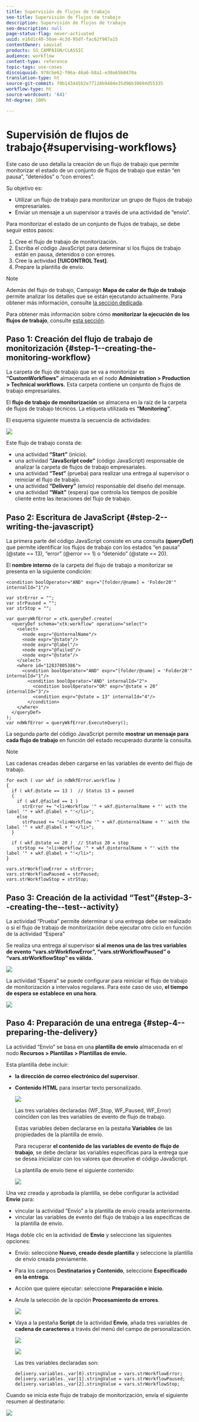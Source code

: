 ```yaml
---
title: Supervisión de flujos de trabajo
seo-title: Supervisión de flujos de trabajo
description: Supervisión de flujos de trabajo
seo-description: null
page-status-flag: never-activated
uuid: e16d1c40-50ae-4c3d-95df-fac62f987a15
contentOwner: sauviat
products: SG_CAMPAIGN/CLASSIC
audience: workflow
content-type: reference
topic-tags: use-cases
discoiquuid: 978cbe62-f06a-46a6-b8a1-e30a65b8470a
translation-type: ht
source-git-commit: 70b143445b2e77128b9404e35d96b39694d55335
workflow-type: ht
source-wordcount: '641'
ht-degree: 100%

---
```



# Supervisión de flujos de trabajo{#supervising-workflows}

Este caso de uso detalla la creación de un flujo de trabajo que permite monitorizar el estado de un conjunto de flujos de trabajo que están “en pausa”, “detenidos” o “con errores”.

Su objetivo es:

* Utilizar un flujo de trabajo para monitorizar un grupo de flujos de trabajo empresariales.
* Enviar un mensaje a un supervisor a través de una actividad de “envío”.

Para monitorizar el estado de un conjunto de flujos de trabajo, se debe seguir estos pasos:

1. Cree el flujo de trabajo de monitorización.
1. Escriba el código JavaScript para determinar si los flujos de trabajo están en pausa, detenidos o con errores.
1. Cree la actividad **[!UICONTROL Test]**.
1. Prepare la plantilla de envío.

>[!NOTE]
>
>Además del flujo de trabajo, Campaign **Mapa de calor de flujo de trabajo** permite analizar los detalles que se están ejecutando actualmente. Para obtener más información, consulte [la sección dedicada](../../workflow/using/heatmap.md).
>
>Para obtener más información sobre cómo **monitorizar la ejecución de los flujos de trabajo**, consulte [esta sección](../../workflow/using/monitoring-workflow-execution.md).

## Paso 1: Creación del flujo de trabajo de monitorización {#step-1--creating-the-monitoring-workflow}

La carpeta de flujo de trabajo que se va a monitorizar es **“CustomWorkflows”** almacenada en el nodo **Administration > Production > Technical workflows.** Esta carpeta contiene un conjunto de flujos de trabajo empresariales.

El **flujo de trabajo de monitorización** se almacena en la raíz de la carpeta de flujos de trabajo técnicos. La etiqueta utilizada es **“Monitoring”**.

El esquema siguiente muestra la secuencia de actividades:

![](assets/uc_monitoring_workflow_overview.png)

Este flujo de trabajo consta de:

* una actividad **“Start”** (inicio).
* una actividad **“JavaScript code”** (código JavaScript) responsable de analizar la carpeta de flujos de trabajo empresariales.
* una actividad **“Test”** (prueba) para realizar una entrega al supervisor o reiniciar el flujo de trabajo.
* una actividad **“Delivery”** (envío) responsable del diseño del mensaje.
* una actividad **“Wait”** (espera) que controla los tiempos de posible cliente entre las iteraciones del flujo de trabajo.

## Paso 2: Escritura de JavaScript {#step-2--writing-the-javascript}

La primera parte del código JavaScript consiste en una consulta **(queryDef)** que permite identificar los flujos de trabajo con los estados “en pausa” (@state == 13), “error” (@error == 1) o “detenido” (@state == 20).

El **nombre interno** de la carpeta del flujo de trabajo a monitorizar se presenta en la siguiente condición:

```
<condition boolOperator="AND" expr="[folder/@name] = 'Folder20'" internalId="1"/>
```

```
var strError = "";
var strPaused = "";
var strStop = "";

var queryWkfError = xtk.queryDef.create(
  <queryDef schema="xtk:workflow" operation="select">
    <select>
      <node expr="@internalName"/>
      <node expr="@state"/>
      <node expr="@label"/>
      <node expr="@failed"/>
      <node expr="@state"/>   
    </select>
    <where id="12837805386">
      <condition boolOperator="AND" expr="[folder/@name] = 'Folder20'" internalId="1"/>
        <condition boolOperator="AND" internalId="2">
          <condition boolOperator="OR" expr="@state = 20" internalId="3"/>
          <condition expr="@state = 13" internalId="4"/>
        </condition>  
    </where>
  </queryDef>
);
var ndWkfError = queryWkfError.ExecuteQuery(); 
```

La segunda parte del código JavaScript permite **mostrar un mensaje para cada flujo de trabajo** en función del estado recuperado durante la consulta.

>[!NOTE]
>
>Las cadenas creadas deben cargarse en las variables de evento del flujo de trabajo.

```
for each ( var wkf in ndWkfError.workflow ) 
{
  if ( wkf.@state == 13 )  // Status 13 = paused
  {
    if ( wkf.@failed == 1 )
      strError += "<li>Workflow '" + wkf.@internalName + "' with the label '" + wkf.@label + "'</li>";
    else
      strPaused += "<li>Workflow '" + wkf.@internalName + "' with the label '" + wkf.@label + "'</li>";
  }
  
  if ( wkf.@state == 20 )  // Status 20 = stop
    strStop += "<li>Workflow '" + wkf.@internalName + "' with the label '" + wkf.@label + "'</li>";
}

vars.strWorkflowError = strError;
vars.strWorkflowPaused = strPaused;
vars.strWorkflowStop = strStop;
```

## Paso 3: Creación de la actividad “Test”{#step-3--creating-the--test--activity}

La actividad “Prueba” permite determinar si una entrega debe ser realizado o si el flujo de trabajo de monitorización debe ejecutar otro ciclo en función de la actividad “Espera”

Se realiza una entrega al supervisor **si al menos una de las tres variables de evento “vars.strWorkflowError”, “vars.strWorkflowPaused” o “vars.strWorkflowStop” es válida.**

![](assets/uc_monitoring_workflow_test.png)

La actividad “Espera” se puede configurar para reiniciar el flujo de trabajo de monitorización a intervalos regulares. Para este caso de uso, **el tiempo de espera se establece en una hora**.

![](assets/uc_monitoring_workflow_attente.png)

## Paso 4: Preparación de una entrega {#step-4--preparing-the-delivery}

La actividad “Envío” se basa en una **plantilla de envío** almacenada en el nodo **Recursos > Plantillas > Plantillas de envío.**

Esta plantilla debe incluir:

* **la dirección de correo electrónico del supervisor**.
* **Contenido HTML** para insertar texto personalizado.

   ![](assets/uc_monitoring_workflow_variables_diffusion.png)

   Las tres variables declaradas (WF_Stop, WF_Paused, WF_Error) coinciden con las tres variables de evento de flujo de trabajo.

   Estas variables deben declararse en la pestaña **Variables** de las propiedades de la plantilla de envío.

   Para recuperar **el contenido de las variables de evento de flujo de trabajo**, se debe declarar las variables específicas para la entrega que se desea inicializar con los valores que devuelve el código JavaScript.

   La plantilla de envío tiene el siguiente contenido:

   ![](assets/uc_monitoring_workflow_model_diffusion.png)

Una vez creada y aprobada la plantilla, se debe configurar la actividad **Envío** para:

* vincular la actividad “Envío” a la plantilla de envío creada anteriormente.
* vincular las variables de evento del flujo de trabajo a las específicas de la plantilla de envío.

Haga doble clic en la actividad de **Envío** y seleccione las siguientes opciones:

* Envío: seleccione **Nuevo, creado desde plantilla** y seleccione la plantilla de envío creada previamente.
* Para los campos **Destinatarios y Contenido**, seleccione **Especificado en la entrega**.
* Acción que quiere ejecutar: seleccione **Preparación e inicio**.
* Anule la selección de la opción **Procesamiento de errores**.

   ![](assets/uc_monitoring_workflow_optionmodel.png)

* Vaya a la pestaña **Script** de la actividad **Envío**, añada tres variables de **cadena de caracteres** a través del menú del campo de personalización.

   ![](assets/uc_monitoring_workflow_selectlinkvariables.png)

   ![](assets/uc_monitoring_workflow_linkvariables.png)

   Las tres variables declaradas son:

   ```
   delivery.variables._var[0].stringValue = vars.strWorkflowError;
   delivery.variables._var[1].stringValue = vars.strWorkflowPaused;
   delivery.variables._var[2].stringValue = vars.strWorkflowStop; 
   ```

Cuando se inicia este flujo de trabajo de monitorización, envía el siguiente resumen al destinatario:

![](assets/uc_monitoring_workflow_mailfinal.png)

